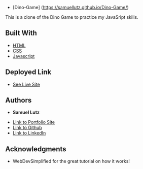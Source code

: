 * [Dino-Game] (https://samuellutz.github.io/Dino-Game/)


This is a clone of the Dino Game to practice my JavaSript skills.


## Built With

* [HTML](https://developer.mozilla.org/en-US/docs/Web/HTML)
* [CSS](https://developer.mozilla.org/en-US/docs/Web/CSS)
* [Javascript](https://developer.mozilla.org/en-US/docs/Web/JavaScript)

## Deployed Link

* [See Live Site](https://samuellutz.github.io/Dino-Game/)


## Authors

* **Samuel Lutz** 

- [Link to Portfolio Site](https://samuellutz.github.io/Portfolio-new/)
- [Link to Github](https://github.com/samuellutz)
- [Link to LinkedIn](https://www.linkedin.com/in/samuel-lutz-77138020b/)


## Acknowledgments

* WebDevSimplified for the great tutorial on how it works!
